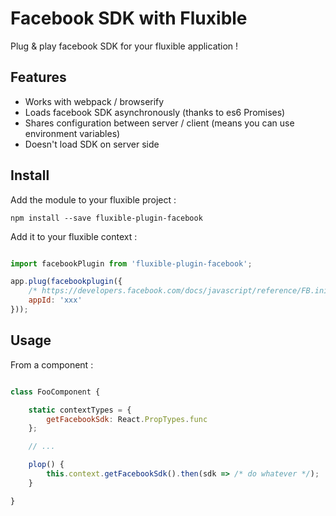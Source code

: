 Facebook SDK with Fluxible
==========================

Plug & play facebook SDK for your fluxible application !

Features
--------

 * Works with webpack / browserify
 * Loads facebook SDK asynchronously (thanks to es6 Promises)
 * Shares configuration between server / client (means you can use environment variables)
 * Doesn't load SDK on server side

Install
-------

Add the module to your fluxible project :

    npm install --save fluxible-plugin-facebook

Add it to your fluxible context :

```javascript

import facebookPlugin from 'fluxible-plugin-facebook';

app.plug(facebookplugin({
    /* https://developers.facebook.com/docs/javascript/reference/FB.init/v2.3 options */
    appId: 'xxx'
}));

```

Usage
-----

From a component :

```javascript

class FooComponent {

    static contextTypes = {
        getFacebookSdk: React.PropTypes.func
    };

    // ...

    plop() {
        this.context.getFacebookSdk().then(sdk => /* do whatever */);
    }

}

```
